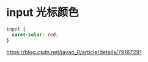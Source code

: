 # input 光标颜色

```css
input {
  caret-color: red;
}
```

https://blog.csdn.net/javao_0/article/details/79167291